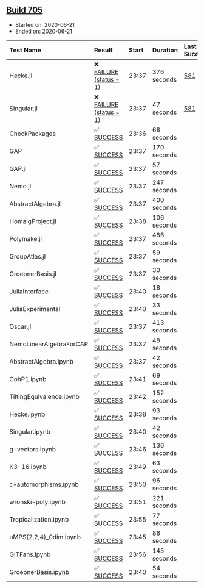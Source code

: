 ## [Build 705](https://oscarci.mathematik.uni-kl.de/job/oscar-julia-1.4/705/)

* Started on: 2020-06-21
* Ended on: 2020-06-21

| Test Name    | Result | Start | Duration | Last Success | First Failure |
|:-------------|:-------|:------|:---------|:-------------|:--------------|
| Hecke.jl | ❌ [FAILURE (status = 1)](https://oscarci.mathematik.uni-kl.de/job/oscar-julia-1.4/705/artifact/logs/build-705/Hecke.jl.log) | 23:37 | 376 seconds | [581](https://oscarci.mathematik.uni-kl.de/job/oscar-julia-1.4/581/) | [582](https://oscarci.mathematik.uni-kl.de/job/oscar-julia-1.4/582/) |
| Singular.jl | ❌ [FAILURE (status = 1)](https://oscarci.mathematik.uni-kl.de/job/oscar-julia-1.4/705/artifact/logs/build-705/Singular.jl.log) | 23:37 | 47 seconds | [581](https://oscarci.mathematik.uni-kl.de/job/oscar-julia-1.4/581/) | [582](https://oscarci.mathematik.uni-kl.de/job/oscar-julia-1.4/582/) |
| CheckPackages | ✅ [SUCCESS](https://oscarci.mathematik.uni-kl.de/job/oscar-julia-1.4/705/artifact/logs/build-705/CheckPackages.log) | 23:36 | 68 seconds |  |  |
| GAP | ✅ [SUCCESS](https://oscarci.mathematik.uni-kl.de/job/oscar-julia-1.4/705/artifact/logs/build-705/GAP.log) | 23:37 | 170 seconds |  |  |
| GAP.jl | ✅ [SUCCESS](https://oscarci.mathematik.uni-kl.de/job/oscar-julia-1.4/705/artifact/logs/build-705/GAP.jl.log) | 23:37 | 57 seconds |  |  |
| Nemo.jl | ✅ [SUCCESS](https://oscarci.mathematik.uni-kl.de/job/oscar-julia-1.4/705/artifact/logs/build-705/Nemo.jl.log) | 23:37 | 247 seconds |  |  |
| AbstractAlgebra.jl | ✅ [SUCCESS](https://oscarci.mathematik.uni-kl.de/job/oscar-julia-1.4/705/artifact/logs/build-705/AbstractAlgebra.jl.log) | 23:37 | 400 seconds |  |  |
| HomalgProject.jl | ✅ [SUCCESS](https://oscarci.mathematik.uni-kl.de/job/oscar-julia-1.4/705/artifact/logs/build-705/HomalgProject.jl.log) | 23:38 | 106 seconds |  |  |
| Polymake.jl | ✅ [SUCCESS](https://oscarci.mathematik.uni-kl.de/job/oscar-julia-1.4/705/artifact/logs/build-705/Polymake.jl.log) | 23:37 | 486 seconds |  |  |
| GroupAtlas.jl | ✅ [SUCCESS](https://oscarci.mathematik.uni-kl.de/job/oscar-julia-1.4/705/artifact/logs/build-705/GroupAtlas.jl.log) | 23:37 | 59 seconds |  |  |
| GroebnerBasis.jl | ✅ [SUCCESS](https://oscarci.mathematik.uni-kl.de/job/oscar-julia-1.4/705/artifact/logs/build-705/GroebnerBasis.jl.log) | 23:37 | 30 seconds |  |  |
| JuliaInterface | ✅ [SUCCESS](https://oscarci.mathematik.uni-kl.de/job/oscar-julia-1.4/705/artifact/logs/build-705/JuliaInterface.log) | 23:40 | 18 seconds |  |  |
| JuliaExperimental | ✅ [SUCCESS](https://oscarci.mathematik.uni-kl.de/job/oscar-julia-1.4/705/artifact/logs/build-705/JuliaExperimental.log) | 23:40 | 33 seconds |  |  |
| Oscar.jl | ✅ [SUCCESS](https://oscarci.mathematik.uni-kl.de/job/oscar-julia-1.4/705/artifact/logs/build-705/Oscar.jl.log) | 23:37 | 413 seconds |  |  |
| NemoLinearAlgebraForCAP | ✅ [SUCCESS](https://oscarci.mathematik.uni-kl.de/job/oscar-julia-1.4/705/artifact/logs/build-705/NemoLinearAlgebraForCAP.log) | 23:37 | 48 seconds |  |  |
| AbstractAlgebra.ipynb | ✅ [SUCCESS](https://oscarci.mathematik.uni-kl.de/job/oscar-julia-1.4/705/artifact/logs/build-705/AbstractAlgebra.ipynb.log) | 23:37 | 42 seconds |  |  |
| CohP1.ipynb | ✅ [SUCCESS](https://oscarci.mathematik.uni-kl.de/job/oscar-julia-1.4/705/artifact/logs/build-705/CohP1.ipynb.log) | 23:41 | 69 seconds |  |  |
| TiltingEquivalence.ipynb | ✅ [SUCCESS](https://oscarci.mathematik.uni-kl.de/job/oscar-julia-1.4/705/artifact/logs/build-705/TiltingEquivalence.ipynb.log) | 23:42 | 152 seconds |  |  |
| Hecke.ipynb | ✅ [SUCCESS](https://oscarci.mathematik.uni-kl.de/job/oscar-julia-1.4/705/artifact/logs/build-705/Hecke.ipynb.log) | 23:38 | 93 seconds |  |  |
| Singular.ipynb | ✅ [SUCCESS](https://oscarci.mathematik.uni-kl.de/job/oscar-julia-1.4/705/artifact/logs/build-705/Singular.ipynb.log) | 23:40 | 42 seconds |  |  |
| g-vectors.ipynb | ✅ [SUCCESS](https://oscarci.mathematik.uni-kl.de/job/oscar-julia-1.4/705/artifact/logs/build-705/g-vectors.ipynb.log) | 23:46 | 136 seconds |  |  |
| K3-16.ipynb | ✅ [SUCCESS](https://oscarci.mathematik.uni-kl.de/job/oscar-julia-1.4/705/artifact/logs/build-705/K3-16.ipynb.log) | 23:49 | 63 seconds |  |  |
| c-automorphisms.ipynb | ✅ [SUCCESS](https://oscarci.mathematik.uni-kl.de/job/oscar-julia-1.4/705/artifact/logs/build-705/c-automorphisms.ipynb.log) | 23:50 | 96 seconds |  |  |
| wronski-poly.ipynb | ✅ [SUCCESS](https://oscarci.mathematik.uni-kl.de/job/oscar-julia-1.4/705/artifact/logs/build-705/wronski-poly.ipynb.log) | 23:51 | 221 seconds |  |  |
| Tropicalization.ipynb | ✅ [SUCCESS](https://oscarci.mathematik.uni-kl.de/job/oscar-julia-1.4/705/artifact/logs/build-705/Tropicalization.ipynb.log) | 23:55 | 77 seconds |  |  |
| uMPS(2,2,4)_0dim.ipynb | ✅ [SUCCESS](https://oscarci.mathematik.uni-kl.de/job/oscar-julia-1.4/705/artifact/logs/build-705/uMPS-2-2-4-_0dim.ipynb.log) | 23:45 | 86 seconds |  |  |
| GITFans.ipynb | ✅ [SUCCESS](https://oscarci.mathematik.uni-kl.de/job/oscar-julia-1.4/705/artifact/logs/build-705/GITFans.ipynb.log) | 23:56 | 145 seconds |  |  |
| GroebnerBasis.ipynb | ✅ [SUCCESS](https://oscarci.mathematik.uni-kl.de/job/oscar-julia-1.4/705/artifact/logs/build-705/GroebnerBasis.ipynb.log) | 23:40 | 54 seconds |  |  |
